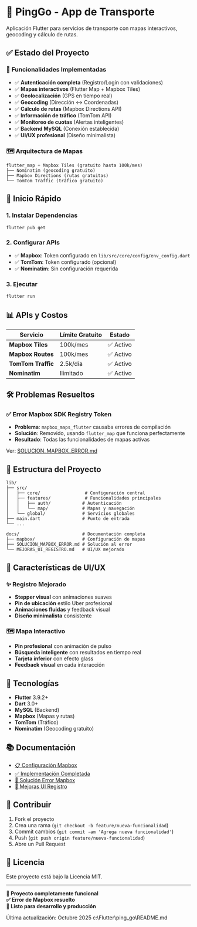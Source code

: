 # 🚀 PingGo - App de Transporte

Aplicación Flutter para servicios de transporte con mapas interactivos, geocoding y cálculo de rutas.

## ✅ Estado del Proyecto

### 🎯 **Funcionalidades Implementadas**
- ✅ **Autenticación completa** (Registro/Login con validaciones)
- ✅ **Mapas interactivos** (Flutter Map + Mapbox Tiles)
- ✅ **Geolocalización** (GPS en tiempo real)
- ✅ **Geocoding** (Dirección ↔ Coordenadas)
- ✅ **Cálculo de rutas** (Mapbox Directions API)
- ✅ **Información de tráfico** (TomTom API)
- ✅ **Monitoreo de cuotas** (Alertas inteligentes)
- ✅ **Backend MySQL** (Conexión establecida)
- ✅ **UI/UX profesional** (Diseño minimalista)

### 🗺️ **Arquitectura de Mapas**
```
flutter_map + Mapbox Tiles (gratuito hasta 100k/mes)
├── Nominatim (geocoding gratuito)
├── Mapbox Directions (rutas gratuitas)
└── TomTom Traffic (tráfico gratuito)
```

## 🚀 Inicio Rápido

### 1. **Instalar Dependencias**
```bash
flutter pub get
```

### 2. **Configurar APIs**
- ✅ **Mapbox**: Token configurado en `lib/src/core/config/env_config.dart`
- ✅ **TomTom**: Token configurado (opcional)
- ✅ **Nominatim**: Sin configuración requerida

### 3. **Ejecutar**
```bash
flutter run
```

## 📊 **APIs y Costos**

| Servicio | Límite Gratuito | Estado |
|----------|----------------|--------|
| **Mapbox Tiles** | 100k/mes | ✅ Activo |
| **Mapbox Routes** | 100k/mes | ✅ Activo |
| **TomTom Traffic** | 2.5k/día | ✅ Activo |
| **Nominatim** | Ilimitado | ✅ Activo |

## 🛠️ **Problemas Resueltos**

### ✅ **Error Mapbox SDK Registry Token**
- **Problema**: `mapbox_maps_flutter` causaba errores de compilación
- **Solución**: Removido, usando `flutter_map` que funciona perfectamente
- **Resultado**: Todas las funcionalidades de mapas activas

Ver: [SOLUCION_MAPBOX_ERROR.md](docs/SOLUCION_MAPBOX_ERROR.md)

## 📁 **Estructura del Proyecto**

```
lib/
├── src/
│   ├── core/                 # Configuración central
│   ├── features/             # Funcionalidades principales
│   │   ├── auth/            # Autenticación
│   │   └── map/             # Mapas y navegación
│   └── global/              # Servicios globales
├── main.dart                # Punto de entrada
└── ...

docs/                        # Documentación completa
├── mapbox/                  # Configuración de mapas
├── SOLUCION_MAPBOX_ERROR.md # Solución al error
└── MEJORAS_UI_REGISTRO.md   # UI/UX mejorado
```

## 🎨 **Características de UI/UX**

### ✨ **Registro Mejorado**
- **Stepper visual** con animaciones suaves
- **Pin de ubicación** estilo Uber profesional
- **Animaciones fluidas** y feedback visual
- **Diseño minimalista** consistente

### 🗺️ **Mapa Interactivo**
- **Pin profesional** con animación de pulso
- **Búsqueda inteligente** con resultados en tiempo real
- **Tarjeta inferior** con efecto glass
- **Feedback visual** en cada interacción

## 🔧 **Tecnologías**

- **Flutter** 3.9.2+
- **Dart** 3.0+
- **MySQL** (Backend)
- **Mapbox** (Mapas y rutas)
- **TomTom** (Tráfico)
- **Nominatim** (Geocoding gratuito)

## 📚 **Documentación**

- [📋 Configuración Mapbox](docs/mapbox/MAPBOX_SETUP.md)
- [✅ Implementación Completada](docs/mapbox/IMPLEMENTACION_COMPLETADA.md)
- [🚨 Solución Error Mapbox](docs/SOLUCION_MAPBOX_ERROR.md)
- [🎨 Mejoras UI Registro](docs/MEJORAS_UI_REGISTRO.md)

## 🤝 **Contribuir**

1. Fork el proyecto
2. Crea una rama (`git checkout -b feature/nueva-funcionalidad`)
3. Commit cambios (`git commit -am 'Agrega nueva funcionalidad'`)
4. Push (`git push origin feature/nueva-funcionalidad`)
5. Abre un Pull Request

## 📄 **Licencia**

Este proyecto está bajo la Licencia MIT.

---

**🚀 Proyecto completamente funcional**  
**✅ Error de Mapbox resuelto**  
**🎯 Listo para desarrollo y producción**

Última actualización: Octubre 2025</content>
<parameter name="filePath">c:\Flutter\ping_go\README.md